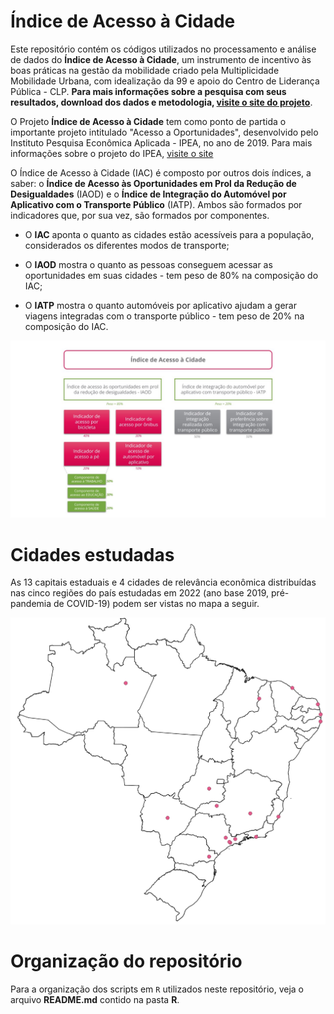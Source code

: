 

# Índice de Acesso à Cidade

Este repositório contém os códigos utilizados no processamento e análise de dados do **Índice de Acesso à Cidade**, um instrumento de incentivo às boas práticas na gestão da mobilidade criado pela Multiplicidade Mobilidade Urbana, com idealização da 99 e apoio do Centro de Liderança Pública - CLP. **Para mais informações sobre a pesquisa com seus resultados, download dos dados e metodologia, [visite o site do projeto](https://multiplicidademobilidade.com.br/)**.

O Projeto **Índice de Acesso à Cidade** tem como ponto de partida o importante projeto intitulado "Acesso a Oportunidades", desenvolvido pelo Instituto Pesquisa Econômica Aplicada - IPEA, no ano de 2019. Para mais informações sobre o projeto do IPEA, [visite o site](https://www.ipea.gov.br/acessooportunidades/) 

O Índice de Acesso à Cidade (IAC) é composto por outros dois índices, a saber: o **Índice de Acesso às Oportunidades em Prol da Redução de Desigualdades** (IAOD) e o **Índice de Integração do Automóvel por Aplicativo com o Transporte Público** (IATP). Ambos são formados por indicadores que, por sua vez, são formados por componentes.

-   O **IAC** aponta o quanto as cidades estão acessíveis para a população, considerados os diferentes modos de transporte;
    
-   O **IAOD** mostra o quanto as pessoas conseguem acessar as oportunidades em suas cidades - tem peso de 80% na composição do IAC;
    
-   O **IATP** mostra o quanto automóveis por aplicativo ajudam a gerar viagens integradas com o transporte público - tem peso de 20% na composição do IAC.

<p align="center">
  <img src="https://github.com/Multiplicidademobilidade/indice_acesso_cidade/blob/main/iac.jpg" alt="IAC" width="600"/>
</p>

# Cidades estudadas

As 13 capitais estaduais e 4 cidades de relevância econômica distribuídas nas cinco regiões do país estudadas em 2022 (ano base 2019, pré-pandemia de COVID-19) podem ser vistas no mapa a seguir.

<p align="center">
  <img src="https://github.com/Multiplicidademobilidade/indice_acesso_cidade/blob/main/mapa.png" alt="IAC" width="600"/>
</p>


# Organização do repositório

Para a organização dos scripts em `R` utilizados neste repositório, veja o arquivo **README.md** contido na pasta **R**.
